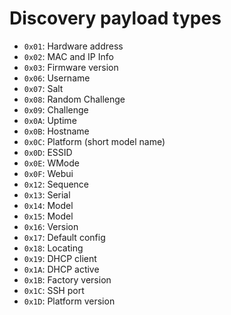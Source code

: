 # Discovery payload types

- `0x01`: Hardware address
- `0x02`: MAC and IP Info
- `0x03`: Firmware version
- `0x06`: Username
- `0x07`: Salt
- `0x08`: Random Challenge
- `0x09`: Challenge
- `0x0A`: Uptime
- `0x0B`: Hostname
- `0x0C`: Platform (short model name)
- `0x0D`: ESSID
- `0x0E`: WMode
- `0x0F`: Webui
- `0x12`: Sequence
- `0x13`: Serial
- `0x14`: Model
- `0x15`: Model
- `0x16`: Version
- `0x17`: Default config
- `0x18`: Locating
- `0x19`: DHCP client
- `0x1A`: DHCP active
- `0x1B`: Factory version
- `0x1C`: SSH port
- `0x1D`: Platform version
